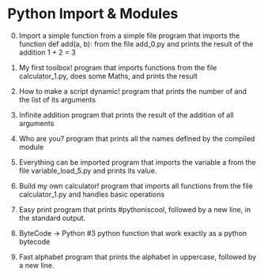 # Python Import & Modules

0. Import a simple function from a simple file
 program that imports the function def add(a, b): from the file add_0.py and prints the result of the addition 1 + 2 = 3

1. My first toolbox!
program that imports functions from the file calculator_1.py, does some Maths, and prints the result

2. How to make a script dynamic!
program that prints the number of and the list of its arguments

3. Infinite addition
program that prints the result of the addition of all arguments

4. Who are you?
 program that prints all the names defined by the compiled module

5. Everything can be imported
 program that imports the variable a from the file variable_load_5.py and prints its value.

6. Build my own calculator!
program that imports all functions from the file calculator_1.py and handles basic operations

7. Easy print
 program that prints #pythoniscool, followed by a new line, in the standard output.

8. ByteCode -> Python #3
python function that work exactly as a python bytecode

9. Fast alphabet
 program that prints the alphabet in uppercase, followed by a new line.
